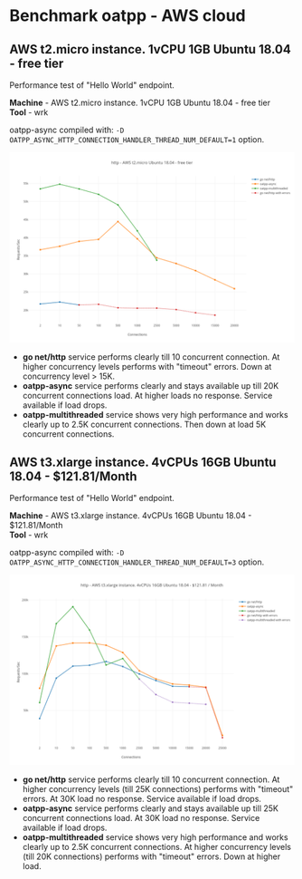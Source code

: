 # Benchmark oatpp - AWS cloud <seo/>

## AWS t2.micro instance. 1vCPU 1GB Ubuntu 18.04 - free tier

Performance test of "Hello World" endpoint.  

**Machine** - AWS t2.micro instance. 1vCPU 1GB Ubuntu 18.04 - free tier  
**Tool** - wrk

oatpp-async compiled with: `-D OATPP_ASYNC_HTTP_CONNECTION_HANDLER_THREAD_NUM_DEFAULT=1` option.
 
![benchmark aws t2.micro](https://github.com/lganzzzo/oatpp-website-res/blob/master/aws-1.png?raw=true)

- **go net/http** service performs clearly till 10 concurrent connection. At higher concurrency levels performs with "timeout" errors. Down at concurrency level > 15K.
- **oatpp-async** service performs clearly and stays available up till 20K concurrent connections load. At higher loads no response. Service available if load drops.
- **oatpp-multithreaded** service shows very high performance and works clearly up to 2.5K concurrent connections. Then down at load 5K concurrent connections.


## AWS t3.xlarge instance. 4vCPUs 16GB Ubuntu 18.04 - $121.81/Month

Performance test of "Hello World" endpoint.  

**Machine** - AWS t3.xlarge instance. 4vCPUs 16GB Ubuntu 18.04 - $121.81/Month  
**Tool** - wrk

oatpp-async compiled with: 
`-D OATPP_ASYNC_HTTP_CONNECTION_HANDLER_THREAD_NUM_DEFAULT=3` option. 

![benchmark aws t3.xlarge](https://github.com/lganzzzo/oatpp-website-res/blob/master/aws-2.png?raw=true)

- **go net/http** service performs clearly till 10 concurrent connection. At higher concurrency levels (till 25K connections) performs with "timeout" errors. At 30K load no response. Service available if load drops.
- **oatpp-async** service performs clearly and stays available up till 25K concurrent connections load. At 30K load no response. Service available if load drops.
- **oatpp-multithreaded** service shows very high performance and works clearly up to 2.5K concurrent connections. At higher concurrency levels (till 20K connections) performs with "timeout" errors. Down at higher load.